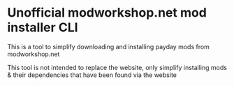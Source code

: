 # Unofficial modworkshop.net mod installer CLI

This is a tool to simplify downloading and installing payday mods from modworkshop.net

This tool is not intended to replace the website, only simplify installing mods & their dependencies that have been found via the website
